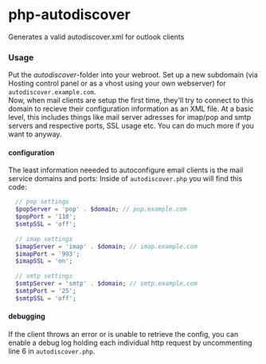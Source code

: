 # php-autodiscover
Generates a valid autodiscover.xml for outlook clients

### Usage
Put the *autodiscover*-folder into your webroot. Set up a new subdomain (via Hosting control panel or as a vhost using your own webserver) for `autodiscover.example.com`.  
Now, when mail clients are setup the first time, they'll try to connect to this domain to recieve their configuration information as an XML file. At a basic level, this includes things like mail server adresses for imap/pop and smtp servers and respective ports, SSL usage etc. You can do much more if you want to anyway.  

#### configuration
The least information neeeded to autoconfigure email clients is the mail service domains and ports:
  Inside of `autodiscover.php` you will find this code:
  ```php
    // pop settings
    $popServer = 'pop' . $domain; // pop.example.com
    $popPort = '110';
    $smtpSSL = 'off';
    
    // imap settings
    $imapServer = 'imap' . $domain; // imap.example.com
    $imapPort = '993';
    $imapSSL = 'on';
    
    // smtp settings
    $smtpServer = 'smtp' . $domain; // smtp.example.com
    $smtpPort = '25';
    $smtpSSL = 'off';

  ```

#### debugging
If the client throws an error or is unable to retrieve the config, you can enable a debug log holding each individual http request by uncommenting line 6 in `autodiscover.php`.  
